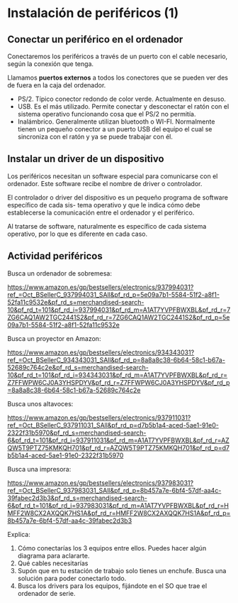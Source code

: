 # Instalación de periféricos (1)

## Conectar un periférico en el ordenador

Conectaremos los periféricos a través de un puerto con el cable necesario, según la conexión que tenga. 

Llamamos **puertos externos** a todos los conectores que se pueden ver des de fuera en la caja del ordenador.

- PS/2. Típico conector redondo de color verde. Actualmente en desuso.
- USB. Es el más utilizado. Permite conectar y desconectar el ratón con el sistema operativo funcionando cosa que el PS/2 no permitía.
- Inalámbrico. Generalmente utilizan bluetooth o WI-FI. Normalmente tienen un pequeño conector a un puerto USB del equipo el cual se sincroniza con el ratón y ya se puede trabajar con él.

## Instalar un driver de un dispositivo

Los periféricos necesitan un software especial para comunicarse con el ordenador. Este software
recibe el nombre de driver o controlador.

El controlador o driver del dispositivo es un pequeño programa de software específico de cada sis-
tema operativo y que le indica cómo debe establecerse la comunicación entre el ordenador y el
periférico.

Al tratarse de software, naturalmente es específico de cada sistema operativo, por lo que es diferente en cada caso.

## Actividad periféricos

Busca un ordenador de sobremesa:

https://www.amazon.es/gp/bestsellers/electronics/937994031?ref_=Oct_BSellerC_937994031_SAll&pf_rd_p=5e09a7b1-5584-51f2-a8f1-52fa11c9532e&pf_rd_s=merchandised-search-10&pf_rd_t=101&pf_rd_i=937994031&pf_rd_m=A1AT7YVPFBWXBL&pf_rd_r=7ZG6CAQ1AW2TGC2441S2&pf_rd_r=7ZG6CAQ1AW2TGC2441S2&pf_rd_p=5e09a7b1-5584-51f2-a8f1-52fa11c9532e

Busca un proyector en Amazon:

https://www.amazon.es/gp/bestsellers/electronics/934343031?ref_=Oct_BSellerC_934343031_SAll&pf_rd_p=8a8a8c38-6b64-58c1-b67a-52689c764c2e&pf_rd_s=merchandised-search-10&pf_rd_t=101&pf_rd_i=934343031&pf_rd_m=A1AT7YVPFBWXBL&pf_rd_r=Z7FFWPW6CJ0A3YHSPDYV&pf_rd_r=Z7FFWPW6CJ0A3YHSPDYV&pf_rd_p=8a8a8c38-6b64-58c1-b67a-52689c764c2e

Busca unos altavoces:

https://www.amazon.es/gp/bestsellers/electronics/937911031?ref_=Oct_BSellerC_937911031_SAll&pf_rd_p=d7b5b1a4-aced-5ae1-91e0-2322f31b5970&pf_rd_s=merchandised-search-6&pf_rd_t=101&pf_rd_i=937911031&pf_rd_m=A1AT7YVPFBWXBL&pf_rd_r=AZQW5T9PTZ75KMKQH701&pf_rd_r=AZQW5T9PTZ75KMKQH701&pf_rd_p=d7b5b1a4-aced-5ae1-91e0-2322f31b5970

Busca una impresora:

https://www.amazon.es/gp/bestsellers/electronics/937983031?ref_=Oct_BSellerC_937983031_SAll&pf_rd_p=8b457a7e-6bf4-57df-aa4c-39fabec2d3b3&pf_rd_s=merchandised-search-6&pf_rd_t=101&pf_rd_i=937983031&pf_rd_m=A1AT7YVPFBWXBL&pf_rd_r=HMFF2W8CX2AXQQK7HS1A&pf_rd_r=HMFF2W8CX2AXQQK7HS1A&pf_rd_p=8b457a7e-6bf4-57df-aa4c-39fabec2d3b3

Explica: 

1. Cómo conectarías los 3 equipos entre ellos. Puedes hacer algún diagrama para aclararte.
2. Qué cables necesitarías
3. Supón que en tu estación de trabajo solo tienes un enchufe. Busca una solución para poder conectarlo todo.
4. Busca los drivers para los equipos, fijándote en el SO que trae el ordenador de serie.
